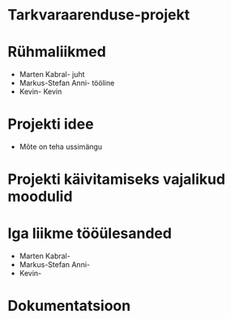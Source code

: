 # Tarkvaraarenduse-projekt

# Rühmaliikmed

* Marten Kabral- juht
* Markus-Stefan Anni- tööline
* Kevin- Kevin

# Projekti idee
* Mõte on teha ussimängu

# Projekti käivitamiseks vajalikud moodulid

# Iga liikme tööülesanded
* Marten Kabral-
* Markus-Stefan Anni-
* Kevin-

# Dokumentatsioon
